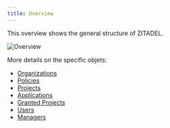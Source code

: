```yaml
---
title: Overview
---
```


This overview shows the general structure of ZITADEL.

![Overview](/img/concepts/objects/object_overview.png)

More details on the specific objets:

- [Organizations](./organizations)
- [Policies](./policies)
- [Projects](./projects)
- [Applications](./applications)
- [Granted Projects](./granted_projects)
- [Users](./users)
- [Managers](./managers)
